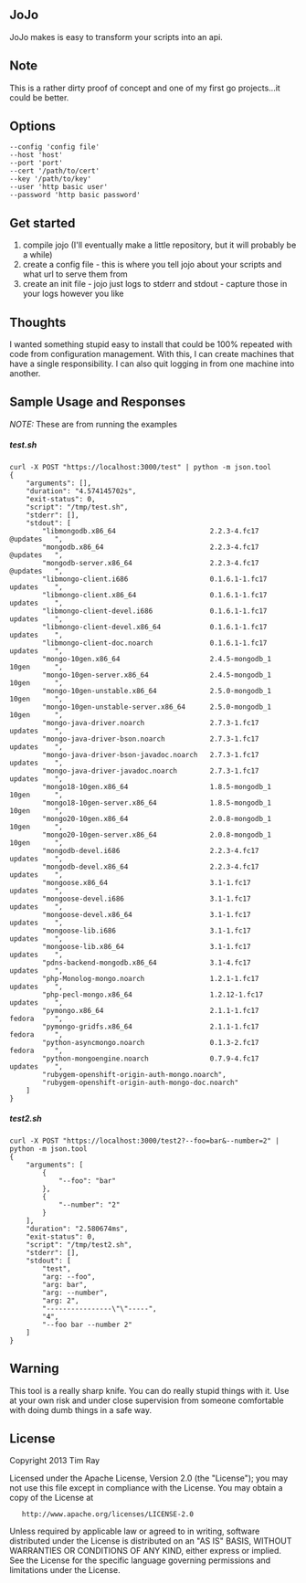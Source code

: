 ## JoJo

JoJo makes is easy to transform your scripts into an api.

## Note

This is a rather dirty proof of concept and one of my first go projects...it could be better.

## Options

    --config 'config file'
    --host 'host'
    --port 'port'
    --cert '/path/to/cert'
    --key '/path/to/key'
    --user 'http basic user'
    --password 'http basic password'

## Get started

1. compile jojo (I'll eventually make a little repository, but it will probably be a while)
2. create a config file - this is where you tell jojo about your scripts and what url to serve them from
3. create an init file - jojo just logs to stderr and stdout - capture those in your logs however you like

## Thoughts

I wanted something stupid easy to install that could be 100% repeated with code from configuration management. 
With this, I can create machines that have a single responsibility.  I can also quit logging in from one 
machine into another.

## Sample Usage and Responses

*NOTE:* These are from running the examples

##### test.sh

    curl -X POST "https://localhost:3000/test" | python -m json.tool
    {
        "arguments": [], 
        "duration": "4.574145702s", 
        "exit-status": 0, 
        "script": "/tmp/test.sh", 
        "stderr": [], 
        "stdout": [
            "libmongodb.x86_64                       2.2.3-4.fc17                 @updates   ", 
            "mongodb.x86_64                          2.2.3-4.fc17                 @updates   ", 
            "mongodb-server.x86_64                   2.2.3-4.fc17                 @updates   ", 
            "libmongo-client.i686                    0.1.6.1-1.fc17               updates    ", 
            "libmongo-client.x86_64                  0.1.6.1-1.fc17               updates    ", 
            "libmongo-client-devel.i686              0.1.6.1-1.fc17               updates    ", 
            "libmongo-client-devel.x86_64            0.1.6.1-1.fc17               updates    ", 
            "libmongo-client-doc.noarch              0.1.6.1-1.fc17               updates    ", 
            "mongo-10gen.x86_64                      2.4.5-mongodb_1              10gen      ", 
            "mongo-10gen-server.x86_64               2.4.5-mongodb_1              10gen      ", 
            "mongo-10gen-unstable.x86_64             2.5.0-mongodb_1              10gen      ", 
            "mongo-10gen-unstable-server.x86_64      2.5.0-mongodb_1              10gen      ", 
            "mongo-java-driver.noarch                2.7.3-1.fc17                 updates    ", 
            "mongo-java-driver-bson.noarch           2.7.3-1.fc17                 updates    ", 
            "mongo-java-driver-bson-javadoc.noarch   2.7.3-1.fc17                 updates    ", 
            "mongo-java-driver-javadoc.noarch        2.7.3-1.fc17                 updates    ", 
            "mongo18-10gen.x86_64                    1.8.5-mongodb_1              10gen      ", 
            "mongo18-10gen-server.x86_64             1.8.5-mongodb_1              10gen      ", 
            "mongo20-10gen.x86_64                    2.0.8-mongodb_1              10gen      ", 
            "mongo20-10gen-server.x86_64             2.0.8-mongodb_1              10gen      ", 
            "mongodb-devel.i686                      2.2.3-4.fc17                 updates    ", 
            "mongodb-devel.x86_64                    2.2.3-4.fc17                 updates    ", 
            "mongoose.x86_64                         3.1-1.fc17                   updates    ", 
            "mongoose-devel.i686                     3.1-1.fc17                   updates    ", 
            "mongoose-devel.x86_64                   3.1-1.fc17                   updates    ", 
            "mongoose-lib.i686                       3.1-1.fc17                   updates    ", 
            "mongoose-lib.x86_64                     3.1-1.fc17                   updates    ", 
            "pdns-backend-mongodb.x86_64             3.1-4.fc17                   updates    ", 
            "php-Monolog-mongo.noarch                1.2.1-1.fc17                 updates    ", 
            "php-pecl-mongo.x86_64                   1.2.12-1.fc17                updates    ", 
            "pymongo.x86_64                          2.1.1-1.fc17                 fedora     ", 
            "pymongo-gridfs.x86_64                   2.1.1-1.fc17                 fedora     ", 
            "python-asyncmongo.noarch                0.1.3-2.fc17                 fedora     ", 
            "python-mongoengine.noarch               0.7.9-4.fc17                 updates    ", 
            "rubygem-openshift-origin-auth-mongo.noarch", 
            "rubygem-openshift-origin-auth-mongo-doc.noarch"
        ]
    }
    

##### test2.sh

    curl -X POST "https://localhost:3000/test2?--foo=bar&--number=2" | python -m json.tool
    {
        "arguments": [
            {
                "--foo": "bar"
            }, 
            {
                "--number": "2"
            }
        ], 
        "duration": "2.580674ms", 
        "exit-status": 0, 
        "script": "/tmp/test2.sh", 
        "stderr": [], 
        "stdout": [
            "test", 
            "arg: --foo", 
            "arg: bar", 
            "arg: --number", 
            "arg: 2", 
            "----------------\"\"-----", 
            "4", 
            "--foo bar --number 2"
        ]
    }



## Warning

This tool is a really sharp knife.  You can do really stupid things with it.  Use at your own risk and under 
close supervision from someone comfortable with doing dumb things in a safe way.

## License
   Copyright 2013 Tim Ray

   Licensed under the Apache License, Version 2.0 (the "License");
   you may not use this file except in compliance with the License.
   You may obtain a copy of the License at

       http://www.apache.org/licenses/LICENSE-2.0

   Unless required by applicable law or agreed to in writing, software
   distributed under the License is distributed on an "AS IS" BASIS,
   WITHOUT WARRANTIES OR CONDITIONS OF ANY KIND, either express or implied.
   See the License for the specific language governing permissions and
   limitations under the License.
